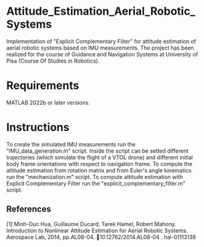 # Attitude_Estimation_Aerial_Robotic_Systems
Implementation of "Explicit Complementary Filter" for attitude estimation of aerial robotic systems based on IMU measurements.
The project has been realized for the course of Guidance and Navigation Systems at University of Pisa (Course Of Studies in Robotics).

# Requirements
MATLAB 2022b or later versions.

# Instructions
To create the simulated IMU measurements run the "IMU_data_generation.m" script. Inside the script can be setted different trajectories (which simulate the flight of a VTOL drone) and different initial body frame orientations with respect to navigation frame.
To compute the attitude estimation from rotation matrix and from Euler's angle kinematics run the "mechanization.m" script.
To compute attitude estimation with Explicit Complementary Filter run the "explicit_complementary_filter.m" script.

## References
<a id="1">[1]</a> 
Minh-Duc Hua, Guillaume Ducard, Tarek Hamel, Robert Mahony. Introduction to Nonlinear Attitude
Estimation for Aerial Robotic Systems. Aerospace Lab, 2014, pp.AL08-04. ￿10.12762/2014.AL08-04 .
hal-01113138
